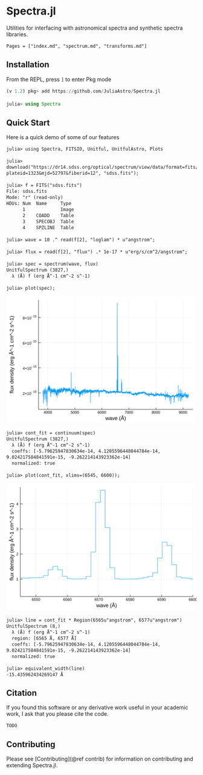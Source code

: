 # Spectra.jl

Utilities for interfacing with astronomical spectra and synthetic spectra libraries.

```@contents
Pages = ["index.md", "spectrum.md", "transforms.md"]
```

## Installation

From the REPL, press `]` to enter Pkg mode
```julia
(v 1.2) pkg> add https://github.com/JuliaAstro/Spectra.jl

julia> using Spectra
```

## Quick Start

Here is a quick demo of some of our features

```jldoctest guide
julia> using Spectra, FITSIO, Unitful, UnitfulAstro, Plots

julia> download("https://dr14.sdss.org/optical/spectrum/view/data/format=fits/spec=lite?plateid=1323&mjd=52797&fiberid=12", "sdss.fits");

julia> f = FITS("sdss.fits")
File: sdss.fits
Mode: "r" (read-only)
HDUs: Num  Name     Type   
      1             Image  
      2    COADD    Table  
      3    SPECOBJ  Table  
      4    SPZLINE  Table  

julia> wave = 10 .^ read(f[2], "loglam") * u"angstrom";

julia> flux = read(f[2], "flux") .* 1e-17 * u"erg/s/cm^2/angstrom";

julia> spec = spectrum(wave, flux)
UnitfulSpectrum (3827,)
  λ (Å) f (erg Å^-1 cm^-2 s^-1)

julia> plot(spec);

```

![](assets/sdss.svg)

```jldoctest guide
julia> cont_fit = continuum(spec)
UnitfulSpectrum (3827,)
  λ (Å) f (erg Å^-1 cm^-2 s^-1)
  coeffs: [-5.79625947830634e-14, 4.1205596448044784e-14, 9.024217584841591e-15, -9.262214143923362e-14]
  normalized: true

julia> plot(cont_fit, xlims=(6545, 6600));

```

![](assets/sdss_cont.svg)

```jldoctest guide
julia> line = cont_fit * Region(6565u"angstrom", 6577u"angstrom")
UnitfulSpectrum (8,)
  λ (Å) f (erg Å^-1 cm^-2 s^-1)
  region: [6565 Å, 6577 Å]
  coeffs: [-5.79625947830634e-14, 4.1205596448044784e-14, 9.024217584841591e-15, -9.262214143923362e-14]
  normalized: true

julia> equivalent_width(line)
-15.435962434269147 Å

```

## Citation

If you found this software or any derivative work useful in your academic work, I ask that you please cite the code.

```
TODO
```

## Contributing

Please see [Contributing](@ref contrib) for information on contributing and extending Spectra.jl.

